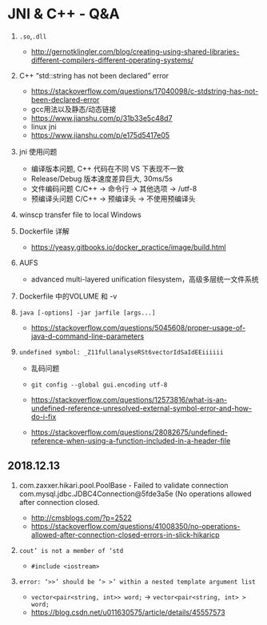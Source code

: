 # JNI & C++ - Q&A


1. `.so`,`.dll`

	- http://gernotklingler.com/blog/creating-using-shared-libraries-different-compilers-different-operating-systems/

2. C++ “std::string has not been declared” error
	
	- https://stackoverflow.com/questions/17040098/c-stdstring-has-not-been-declared-error
	- gcc用法以及静态/动态链接
	- https://www.jianshu.com/p/31b33e5c48d7 
	- linux jni
	- https://www.jianshu.com/p/e175d5417e05

3. jni 使用问题

	- 编译版本问题, C++ 代码在不同 VS 下表现不一致
	- Release/Debug 版本速度差异巨大, 30ms/5s
	- 文件编码问题 C/C++ -> 命令行 -> 其他选项 -> /utf-8 
	- 预编译头问题  C/C++ -> 预编译头 -> 不使用预编译头


4. winscp transfer file to local Windows

5. Dockerfile 详解

	- https://yeasy.gitbooks.io/docker_practice/image/build.html

6. AUFS 

	- advanced multi-layered unification filesystem，高级多层统一文件系统

7. Dockerfile 中的VOLUME 和 -v

8. `java [-options] -jar jarfile [args...]`

	- https://stackoverflow.com/questions/5045608/proper-usage-of-java-d-command-line-parameters

9. `undefined symbol: _Z11fullanalyseRSt6vectorIdSaIdEEiiiiii`

	- 乱码问题
	- `git config --global gui.encoding utf-8`

	- https://stackoverflow.com/questions/12573816/what-is-an-undefined-reference-unresolved-external-symbol-error-and-how-do-i-fix
	- https://stackoverflow.com/questions/28082675/undefined-reference-when-using-a-function-included-in-a-header-file

## 2018.12.13

1.  com.zaxxer.hikari.pool.PoolBase - Failed to validate connection com.mysql.jdbc.JDBC4Connection@5fde3a5e (No operations allowed after connection closed.
	
	- http://cmsblogs.com/?p=2522
	- https://stackoverflow.com/questions/41008350/no-operations-allowed-after-connection-closed-errors-in-slick-hikaricp

2. `cout’ is not a member of ‘std`

	-  `#include <iostream>`

3. `error: ‘>>’ should be ‘> >’ within a nested template argument list`
	
	- `vector<pair<string, int>> word;`  ->  `vector<pair<string, int> > word;`
	- https://blog.csdn.net/u011630575/article/details/45557573


